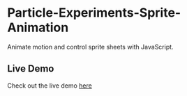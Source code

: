 # Particle-Experiments-Sprite-Animation
Animate motion and  control sprite sheets with JavaScript.


## Live Demo

Check out the live demo [here](https://algomystique.github.io/Particle-Experiments-Sprite-Animation)
